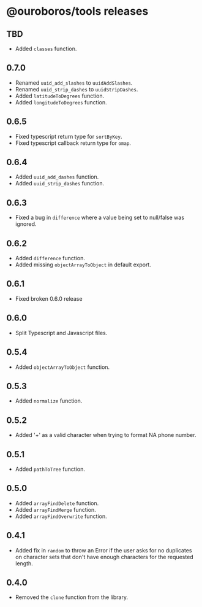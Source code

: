 # @ouroboros/tools releases

## TBD
- Added `classes` function.

## 0.7.0
- Renamed `uuid_add_slashes` to `uuidAddSlashes`.
- Renamed `uuid_strip_dashes` to `uuidStripDashes`.
- Added `latitudeToDegrees` function.
- Added `longitudeToDegrees` function.

## 0.6.5
- Fixed typescript return type for `sortByKey`.
- Fixed typescript callback return type for `omap`.

## 0.6.4
- Added `uuid_add_dashes` function.
- Added `uuid_strip_dashes` function.

## 0.6.3
- Fixed a bug in `difference` where a value being set to null/false was ignored.

## 0.6.2
- Added `difference` function.
- Added missing `objectArrayToObject` in default export.

## 0.6.1
- Fixed broken 0.6.0 release

## 0.6.0
- Split Typescript and Javascript files.

## 0.5.4
- Added `objectArrayToObject` function.

## 0.5.3
- Added `normalize` function.

## 0.5.2
- Added '+' as a valid character when trying to format NA phone number.

## 0.5.1
- Added `pathToTree` function.

## 0.5.0
- Added `arrayFindDelete` function.
- Added `arrayFindMerge` function.
- Added `arrayFindOverwrite` function.

## 0.4.1
- Added fix in `random` to throw an Error if the user asks for no duplicates on character sets that don't have enough characters for the requested length.

## 0.4.0
- Removed the `clone` function from the library.